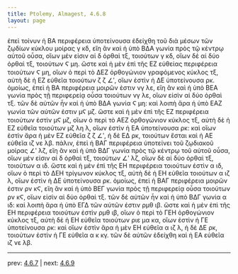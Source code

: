 ```yaml
---
title: Ptolemy, Almagest, 4.6.8
layout: page
---
```


ἐπεὶ τοίνυν ἡ ΒΑ περιφέρεια ὑποτείνουσα ἐδείχθη τοῦ διὰ μέσων τῶν ζῳδίων κύκλου μοίρας γ κδ, εἴη ἂν καὶ ἡ ὑπὸ ΒΔΑ γωνία πρὸς τῷ κέντρῳ αὐτοῦ οὖσα, οἵων μέν εἰσιν αἱ δ ὀρθαὶ τξ, τοιούτων γ κδ, οἵων δὲ αἱ δύο ὀρθαὶ τξ, τοιούτων Ϛ μη. ὥστε καὶ ἡ μὲν ἐπὶ τῆς ΕΖ εὐθείας περιφέρεια τοιούτων Ϛ μη, οἵων ὁ περὶ τὸ ΔΕΖ ὀρθογώνιον γραφόμενος κύκλος τξ, αὐτὴ δὲ ἡ ΕΖ εὐθεῖα τοιούτων ζ ζ ∠ʹ, οἵων ἐστὶν ἡ ΔΕ ὑποτείνουσα ρκ. ὁμοίως, ἐπεὶ ἡ ΒΑ περιφέρεια μοιρῶν ἐστιν νγ λε, εἴη ἂν καὶ ἡ ὑπὸ ΒΕΑ γωνία πρὸς τῇ περιφερείᾳ οὖσα τοιούτων νγ λε, οἵων εἰσὶν αἱ δύο ὀρθαὶ τξ. τῶν δὲ αὐτῶν ἦν καὶ ἡ ὑπὸ ΒΔΑ γωνία Ϛ μη: καὶ λοιπὴ ἄρα ἡ ὑπὸ ΕΑΖ γωνία τῶν αὐτῶν ἐστιν μϚ μζ. ὥστε καὶ ἡ μὲν ἐπὶ τῆς ΕΖ περιφέρεια τοιούτων ἐστὶν μϚ μζ, οἵων ὁ περὶ τὸ ΑΕΖ ὀρθογώνιον κύκλος τξ, αὐτὴ δὲ ἡ ΕΖ εὐθεῖα τοιούτων μζ λη λ, οἵων ἐστὶν ἡ ΕΑ ὑποτείνουσα ρκ: καὶ οἵων ἐστὶν ἄρα ἡ μὲν ΕΖ εὐθεῖα ζ ζ ∠ʹ, ἡ δὲ ΕΔ ρκ, τοιούτων ἔσται καὶ ἡ ΑΕ εὐθεῖα ιζ νε λβ. πάλιν, ἐπεὶ ἡ ΒΑΓ περιφέρεια ὑποτείνει τοῦ ζῳδιακοῦ μοίρας ∠ʹ λζ, εἴη ἂν καὶ ἡ ὑπὸ ΒΔΓ γωνία πρὸς τῷ κέντρῳ τοῦ αὐτοῦ οὖσα, οἵων μέν εἰσιν αἱ δ ὀρθαὶ τξ, τοιούτων ∠ʹ λζ, οἵων δὲ αἱ δύο ὀρθαὶ τξ, τοιούτων α ιδ. ὥστε καὶ ἡ μὲν ἐπὶ τῆς ΕΗ περιφέρεια τοιούτων ἐστὶν α ιδ, οἵων ὁ περὶ τὸ ΔΕΗ τρίγωνον κύκλος τξ, αὐτὴ δὲ ἡ ΕΗ εὐθεῖα τοιούτων α ιζ λ, οἵων ἐστὶν ἡ ΔΕ ὑποτείνουσα ρκ. ὁμοίως, ἐπεὶ ἡ ΒΑΓ περιφέρεια μοιρῶν ἐστιν ρν κϚ, εἴη ἂν καὶ ἡ ὑπὸ ΒΕΓ γωνία πρὸς τῇ περιφερείᾳ οὖσα τοιούτων ρν κϚ, οἵων εἰσὶν αἱ δύο ὀρθαὶ τξ. τῶν δὲ αὐτῶν ἦν καὶ ἡ ὑπὸ ΒΔΓ γωνία α ιδ: καὶ λοιπὴ ἄρα ἡ ὑπὸ ΕΓΔ τῶν αὐτῶν ἐστιν ρμθ ιβ. ὥστε καὶ ἡ μὲν ἐπὶ τῆς ΕΗ περιφέρεια τοιούτων ἐστὶν ρμθ ιβ, οἵων ὁ περὶ τὸ ΓΕΗ ὀρθογώνιον κύκλος τξ, αὐτὴ δὲ ἡ ΕΗ εὐθεῖα τοιούτων ριε μα κα, οἵων ἐστὶν ἡ ΓΕ ὑποτείνουσα ρκ: καὶ οἵων ἐστὶν ἄρα ἡ μὲν ΕΗ εὐθεῖα α ιζ λ, ἡ δὲ ΔΕ ρκ, τοιούτων ἐστὶν ἡ ΓΕ εὐθεῖα α κ κγ. τῶν δὲ αὐτῶν ἐδείχθη καὶ ἡ ΕΑ εὐθεῖα ιζ νε λβ. 

---

prev: [4.6.7](../4.6.7/) | next: [4.6.9](../4.6.9/)


